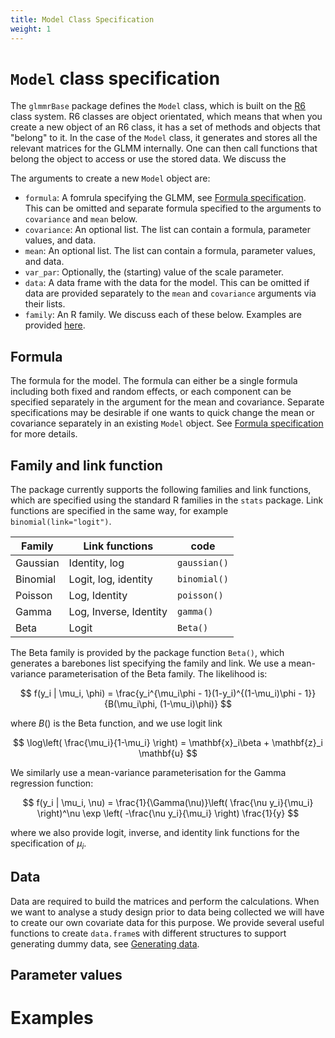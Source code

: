 ```yaml
---
title: Model Class Specification 
weight: 1
---
```


# `Model` class specification
The `glmmrBase` package defines the `Model` class, which is built on the [R6](https://r6.r-lib.org/articles/Introduction.html) class system. R6 classes are object orientated, which means that when you create a new object of an R6 class, it has a set of methods and objects that "belong" to it. In the case of the `Model` class, it generates and stores all the relevant matrices for the GLMM internally. One can then call functions that belong the object to access or use the stored data. We discuss the 

The arguments to create a new `Model` object are:
* `formula`: A fomrula specifying the GLMM, see [Formula specification](model_specification). This can be omitted and separate formula specified to the arguments to `covariance` and `mean` below.
* `covariance`: An optional list. The list can contain a formula, parameter values, and data. 
* `mean`: An optional list. The list can contain a formula, parameter values, and data.
* `var_par`: Optionally, the (starting) value of the scale parameter.
* `data`: A data frame with the data for the model. This can be omitted if data are provided separately to the `mean` and `covariance` arguments via their lists.
* `family`: An R family.
We discuss each of these below. Examples are provided [here](model_examples).

## Formula
The formula for the model. The formula can either be a single formula including both fixed and random effects, or each component can be specified separately in the argument for the mean and covariance. Separate specifications may be desirable if one wants to quick change the mean or covariance separately in an existing `Model` object. See [Formula specification](model_specification) for more details.

## Family and link function
The package currently supports the following families and link functions, which are specified using the standard R families in the `stats` package. Link functions are specified in the same way, for example `binomial(link="logit")`.

| Family | Link functions          | code         | 
|--------|-------------------------|--------------|
| Gaussian | Identity, log         | `gaussian()` |
| Binomial | Logit, log, identity  | `binomial()` |
| Poisson  | Log, Identity         | `poisson()`  |
| Gamma    | Log, Inverse, Identity| `gamma()`    |
| Beta     | Logit                 | `Beta()`     |


The Beta family is provided by the package function `Beta()`, which generates a barebones list specifying the family and link. We use a mean-variance parameterisation of the Beta family. The likelihood is:

$$
f(y_i | \mu_i, \phi) = \frac{y_i^{\mu_i\phi - 1}(1-y_i)^{(1-\mu_i)\phi - 1}}{B(\mu_i\phi, (1-\mu_i)\phi)}
$$

where $B()$ is the Beta function, and we use logit link

$$
\log\left( \frac{\mu_i}{1-\mu_i} \right) = \mathbf{x}_i\beta + \mathbf{z}_i \mathbf{u}
$$

We similarly use a mean-variance parameterisation for the Gamma regression function:

$$
f(y_i | \mu_i, \nu) = \frac{1}{\Gamma(\nu)}\left( \frac{\nu y_i}{\mu_i} \right)^\nu \exp \left( -\frac{\nu y_i}{\mu_i} \right) \frac{1}{y}
$$

where we also provide logit, inverse, and identity link functions for the specification of $\mu_i$.

## Data
Data are required to build the matrices and perform the calculations. When we want to analyse a study design prior to data being collected we will have to create our own covariate data for this purpose. We provide several useful functions to create `data.frame`s with different structures to support generating dummy data, see [Generating data](../creating_data).

## Parameter values



# Examples

